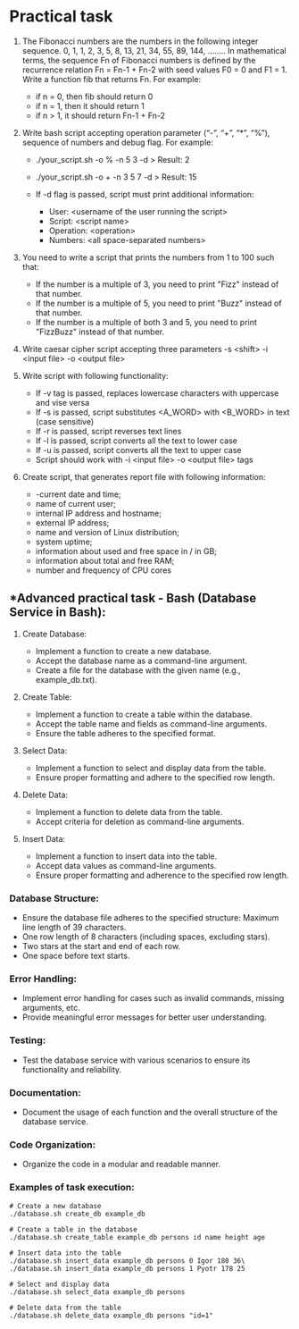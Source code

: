 # Practical task

1. The Fibonacci numbers are the numbers in the following integer sequence. 0, 1, 1, 2, 3, 5, 8, 13, 21, 34, 55, 89, 144, …….. In mathematical terms, the sequence Fn of Fibonacci numbers is defined by the recurrence relation Fn = Fn-1 + Fn-2 with seed values F0 = 0 and F1 = 1. Write a function fib that returns Fn. For example:

    - if n = 0, then fib should return 0
    - if n = 1, then it should return 1
    - if n > 1, it should return Fn-1 + Fn-2

2. Write bash script accepting operation parameter (“-”, “+”, “*”, “%”), sequence of numbers and debug flag. For example:

    - ./your_script.sh -o % -n 5 3 -d > Result: 2
    - ./your_script.sh -o + -n 3 5 7 -d > Result: 15

    - If -d flag is passed, script must print additional information:

        - User: \<username of the user running the script\>
        - Script: \<script name\>        
        - Operation: \<operation\>
        - Numbers: \<all space-separated numbers\>

3. You need to write a script that prints the numbers from 1 to 100 such that:
    - If the number is a multiple of 3, you need to print "Fizz" instead of that number.
    - If the number is a multiple of 5, you need to print "Buzz" instead of that number.
    - If the number is a multiple of both 3 and 5, you need to print "FizzBuzz" instead of that number.

4. Write caesar cipher script accepting three parameters -s \<shift\> -i \<input file\> -o \<output file\>

5. Write script with following functionality:
    - If -v tag is passed, replaces lowercase characters with uppercase and vise versa
    - If -s is passed, script substitutes \<A_WORD\> with \<B_WORD\> in text (case sensitive)
    - If -r is passed, script reverses text lines
    - If -l is passed, script converts all the text to lower case
    - If -u is passed, script converts all the text to upper case
    - Script should work with -i \<input file\> -o \<output file\> tags

6. Create script, that generates report file with following information:
    -  -current date and time;
    - name of current user;
    - internal IP address and hostname;
    - external IP address;
    - name and version of Linux distribution;
    - system uptime;
    - information about used and free space in / in GB;
    - information about total and free RAM;
    - number and frequency of CPU cores

## *Advanced practical task - Bash (Database Service in Bash):

1. Create Database:

    - Implement a function to create a new database.
    - Accept the database name as a command-line argument.
    - Create a file for the database with the given name (e.g., example_db.txt).

2. Create Table:

    - Implement a function to create a table within the database.
    - Accept the table name and fields as command-line arguments.
    - Ensure the table adheres to the specified format.

3. Select Data:

    - Implement a function to select and display data from the table.
    - Ensure proper formatting and adhere to the specified row length.

4. Delete Data:

    - Implement a function to delete data from the table.
    - Accept criteria for deletion as command-line arguments.

5. Insert Data:

    - Implement a function to insert data into the table.
    - Accept data values as command-line arguments.
    - Ensure proper formatting and adherence to the specified row length.

### Database Structure:

- Ensure the database file adheres to the specified structure: Maximum line length of 39 characters.
- One row length of 8 characters (including spaces, excluding stars).
- Two stars at the start and end of each row.
- One space before text starts.

### Error Handling:

- Implement error handling for cases such as invalid commands, missing arguments, etc.
- Provide meaningful error messages for better user understanding.

### Testing:

- Test the database service with various scenarios to ensure its functionality and reliability.

### Documentation:

- Document the usage of each function and the overall structure of the database service.

### Code Organization:

- Organize the code in a modular and readable manner.

### Examples of task execution:

```
# Create a new database
./database.sh create_db example_db

# Create a table in the database
./database.sh create_table example_db persons id name height age

# Insert data into the table
./database.sh insert_data example_db persons 0 Igor 180 36\
./database.sh insert_data example_db persons 1 Pyotr 178 25

# Select and display data
./database.sh select_data example_db persons

# Delete data from the table
./database.sh delete_data example_db persons "id=1"
```

